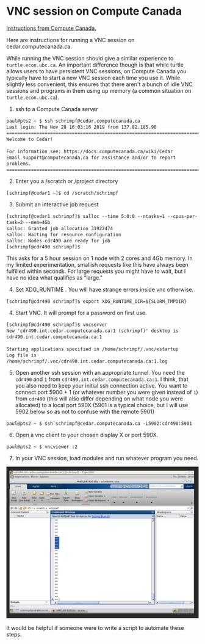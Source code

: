 # VNC session on Compute Canada

[Instructions from Compute Canada.](https://docs.computecanada.ca/wiki/VNC)

Here are instructions for running a VNC session on
cedar.computecanada.ca.

While running the VNC session should give a similar experience to
`turtle.econ.ubc.ca`. An important difference though is that while
turtle allows users to have persistent VNC sessions, on Compute Canada
you typically have to start a new VNC session each time you use
it. While slightly less convenient, this ensures that there aren't a
bunch of idle VNC sessions and programs in them using up memory (a
common situation on `turtle.econ.ubc.ca`). 

1. ssh to a Compute Canada server

```
paul@pts2 ~ $ ssh schrimpf@cedar.computecanada.ca
Last login: Thu Nov 28 16:03:16 2019 from 137.82.185.90
=============================================================================
Welcome to Cedar!

For information see: https://docs.computecanada.ca/wiki/Cedar
Email support@computecanada.ca for assistance and/or to report problems.
=============================================================================
```

2. Enter you a /scratch or /project directory

```
[schrimpf@cedar1 ~]$ cd /scratch/schrimpf
```

3. Submit an interactive job request

```
[schrimpf@cedar1 schrimpf]$ salloc --time 5:0:0 --ntasks=1 --cpus-per-task=2 --mem=4Gb
salloc: Granted job allocation 31922474
salloc: Waiting for resource configuration
salloc: Nodes cdr490 are ready for job
[schrimpf@cdr490 schrimpf]$
```

This asks for a 5 hour session on 1 node with 2 cores and 4Gb
memory. In my limited experimentation, smallish requests like this
have always been fulfilled within seconds. For large requests you
might have to wait, but I have no idea what qualifies as "large." 

4. Set XDG\_RUNTIME . You will have strange errors inside vnc
   otherwise.
   
```
[schrimpf@cdr490 schrimpf]$ export XDG_RUNTIME_DIR=${SLURM_TMPDIR}
```


4. Start VNC. It will prompt for a password on first use. 

```
[schrimpf@cdr490 schrimpf]$ vncserver
New 'cdr490.int.cedar.computecanada.ca:1 (schrimpf)' desktop is cdr490.int.cedar.computecanada.ca:1

Starting applications specified in /home/schrimpf/.vnc/xstartup
Log file is /home/schrimpf/.vnc/cdr490.int.cedar.computecanada.ca:1.log
```

5. Open another ssh session with an appropriate tunnel. You need the
   `cdr490` and `1` from `cdr490.int.cedar.computecanada.ca:1`. I
   think, that you also need to keep your initial ssh connection
   active. You want to connect port 5900 + 1 
   (or whatever number you were given instead of `1`) from `cdr490`
   (this will also differ depending on what node you were allocated)
   to a local port 590X (5901 is a typical choice, but I will use 5902
   below so as not to confuse with the remote 5901)

```
paul@pts2 ~ $ ssh schrimpf@cedar.computecanada.ca -L5902:cdr490:5901
```

6. Open a vnc client to your chosen display X or port 590X. 

```
paul@pts2 ~ $ vncviewer :2
```

7. In your VNC session, load modules and run whatever program you need.

![](matlab_cedar_vnc.png)


It would be helpful if someone were to write a script to automate
these steps. 



